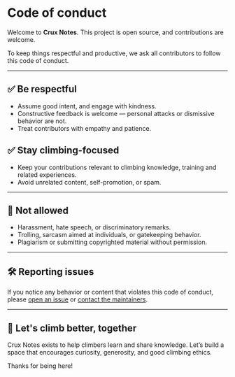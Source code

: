 # Code of conduct

Welcome to **Crux Notes**. This project is open source, and contributions are welcome.

To keep things respectful and productive, we ask all contributors to follow this code of conduct.

---

## ✅ Be respectful

- Assume good intent, and engage with kindness.
- Constructive feedback is welcome — personal attacks or dismissive behavior are not.
- Treat contributors with empathy and patience.

## ✅ Stay climbing-focused

- Keep your contributions relevant to climbing knowledge, training and related experiences.
- Avoid unrelated content, self-promotion, or spam.

---

## 🚫 Not allowed

- Harassment, hate speech, or discriminatory remarks.
- Trolling, sarcasm aimed at individuals, or gatekeeping behavior.
- Plagiarism or submitting copyrighted material without permission.

---

## 🛠 Reporting issues

If you notice any behavior or content that violates this code of conduct, please [open an issue](https://github.com/tsolakoua/crux-notes.git) or [contact the maintainers](https://www.linkedin.com/in/tsolakouanna/).

---

## 💛 Let's climb better, together

Crux Notes exists to help climbers learn and share knowledge. Let’s build a space that encourages curiosity, generosity, and good climbing ethics.

Thanks for being here!
